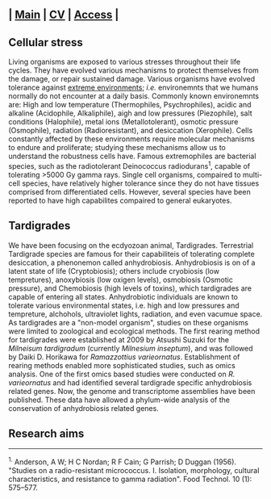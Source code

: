 | [Main](README.md) | [CV](CV.md) | [Access](access.md) | 
---------------------------------------------------------

## Cellular stress 
  Living organisms are exposed to various stresses throughout their life cycles. They have evolved various mechanisms to protect themselves from the damage, or repair sustained damage. Various organisms have evolved tolerance against [extreme environments](https://en.wikipedia.org/wiki/Extremophile); *i.e.* environemnts that we humans normally do not encounter at a daily basis. Commonly known environemnts are: High and low temperature (Thermophiles, Psychrophiles), acidic and alkaline (Acidophile, Alkaliphile), aigh and low pressures (Piezophile), salt conditions (Halophile), metal ions (Metallotolerant), osmotic pressure (Osmophile), radiation (Radioresistant), and desiccation (Xerophile). Cells constantly affected by these environments require molecular mechanisms to endure and proliferate; studying these mechanisms allow us to understand the robustness cells have.
  Famous extremophiles are bacterial species, such as the radiotolerant Deinococcus radiodurans<sup>1</sup>, capable of tolerating >5000 Gy gamma rays. Single cell organisms, compaired to multi-cell species, have relatively higher tolerance since they do not have tissues comprised from differentiated cells. However, several species have been reported to have high capabilites compaired to general eukaryotes. 

## Tardigrades 
  We have been focusing on the ecdyozoan animal, Tardigrades. Terrestrial Tardigrade species are famous for their capabiliteis of tolerating complete desiccation, a phenonemon called anhydrobiosis. Anhydrobiosis is on of a latent state of life (Cryptobiosis); others include cryobiosis (low tempretures), anoxybiosis (low oxigen levels), osmobiosis (Osmotic pressure), and Chemobiosis (high levels of toxins), which tardigrades are capable of entering all states. Anhydrobiotic individuals are known to tolerate various environmental states, i.e. high and low pressures and tempreture, alchohols, ultraviolet lights, radiation, and even vacumue space. 
  As tardigrades are a "non-model organism", studies on these organisms were limited to zoological and ecological methods. The first rearing method for tardigrades were established at 2009 by Atsushi Suzuki for the *Milneisum tardigradum* (currently *Milnesium inseptum*), and was followed by Daiki D. Horikawa for *Ramazzottius varieornatus*. Establishment of rearing methods enabled more sophisticated studies, such as omics analysis. One of the first omics based studies were conducted on *R. varieornatus* and had identified several tardigrade specific anhydrobiosis related genes. Now, the genome and transcriptome assemblies  have been published. These data have allowed a phylum-wide analysis of the conservation of anhydrobiosis related genes.

## Research aims


---------
<sup>1.</sup> Anderson, A W; H C Nordan; R F Cain; G Parrish; D Duggan (1956). "Studies on a radio-resistant micrococcus. I. Isolation, morphology, cultural characteristics, and resistance to gamma radiation". Food Technol. 10 (1): 575–577.


